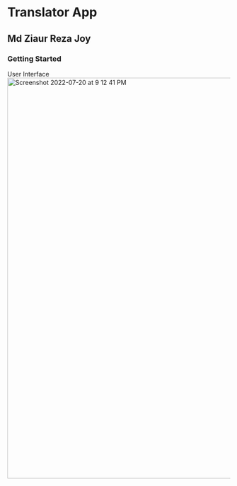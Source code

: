 # Translator App

## Md Ziaur Reza Joy

### Getting Started

User Interface 
 <img width="905" alt="Screenshot 2022-07-20 at 9 12 41 PM" src="https://user-images.githubusercontent.com/52202888/180018375-3e1fbbe9-93f6-44f3-b812-1d81ccf06f1a.png">
